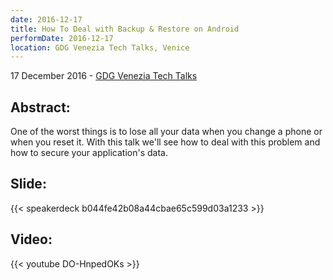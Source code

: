 ```yaml
---
date: 2016-12-17
title: How To Deal with Backup & Restore on Android
performDate: 2016-12-17
location: GDG Venezia Tech Talks, Venice
---
```


17 December 2016 - [GDG Venezia Tech Talks](https://www.eventbrite.com/e/gdg-venezia-tech-talks-ca-foscari-tickets-29988036023?aff=ebapi#)

## Abstract:
One of the worst things is to lose all your data when you change a phone or when you reset it. With this talk we'll see how to deal with this problem and how to secure your application's data.

## Slide:
{{< speakerdeck b044fe42b08a44cbae65c599d03a1233 >}}


## Video: 
{{< youtube DO-HnpedOKs >}}
